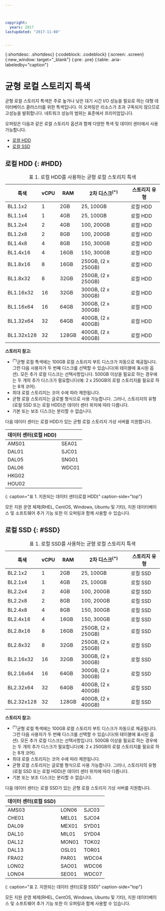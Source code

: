 ```yaml
---



copyright:
  years: 2017
lastupdated: "2017-11-08"


---
```


{:shortdesc: .shortdesc}
{:codeblock: .codeblock}
{:screen: .screen}
{:new_window: target="_blank"}
{:pre: .pre}
{:table: .aria-labeledby="caption"}

# 균형 로컬 스토리지 특색
균형 로컬 스토리지 특색은 주로 높거나 낮은 대기 시간 I/O 성능을 필요로 하는 대형 데이터베이스 클러스터를 위한 특색입니다. 이 오퍼링은 리소스가 초과 구독되지 않으므로 고성능을 발휘합니다. 네트워크 성능의 범위는 표준에서 프리미엄입니다.

오퍼링은 다음과 같은 로컬 스토리지 옵션과 함께 다양한 특색 및 데이터 센터에서 사용 가능합니다.

* [로컬 HDD](vsi_public_balanced_local.html#HDD)
* [로컬 SSD](vsi_public_balanced_local.html#SSD)

## 로컬 HDD {: #HDD}
 
<table>
<CAPTION>표 1. 로컬 HDD를 사용하는 균형 로컬 스토리지 특색</CAPTION>
<THEAD>
<TR>
<th>특색</th>
<th>vCPU</th>
<th>RAM</th>
<th>2차 디스크<sup>(*)</sup></th>
<th>스토리지 유형</th>
</TR>
</THEAD>
<TBODY>
<tr>
<td>BL1.1x2</td>
<td>1</td>
<td>2GB</td>
<td>25, 100GB</td>
<td>로컬 HDD</td>
</tr>
<tr>
<td>BL1.1x4</td>
<td>1</td>
<td>4GB</td>
<td>25, 100GB</td>
<td>로컬 HDD</td>
</tr>
<tr>
<td>BL1.2x4</td>
<td>2</td>
<td>4GB</td>
<td>100, 200GB</td>
<td>로컬 HDD</td>
</tr>
<tr>
<td>BL1.2x8</td>
<td>2</td>
<td>8GB</td>
<td>100, 200GB</td>
<td>로컬 HDD</td>
</tr>
<tr>
<td>BL1.4x8</td>
<td>4</td>
<td>8GB</td>
<td>150, 300GB</td>
<td>로컬 HDD</td>
</tr>
<tr>
<td>BL1.4x16</td>
<td>4</td>
<td>16GB</td>
<td>150, 300GB</td>
<td>로컬 HDD</td>
</tr>
<tr>
<td>BL1.8x16</td>
<td>8</td>
<td>16GB</td>
<td>250GB, (2 x 250GB)</td>
<td>로컬 HDD</td>
</tr>
<tr>
<td>BL1.8x32</td>
<td>8</td>
<td>32GB</td>
<td>250GB, (2 x 250GB)</td>
<td>로컬 HDD</td>
</tr>
<tr>
<td>BL1.16x32</td>
<td>16</td>
<td>32GB</td>
<td>300GB, (2 x 300GB)</td>
<td>로컬 HDD</td>
</tr>
<tr>
<td>BL1.16x64</td>
<td>16</td>
<td>64GB</td>
<td>300GB, (2 x 300GB)</td>
<td>로컬 HDD</td>
</tr>
<tr>
<td>BL1.32x64</td>
<td>32</td>
<td>64GB</td>
<td>400GB, (2 x 400GB)</td>
<td>로컬 HDD</td>
</tr>
<tr>
<td>BL1.32x128</td>
<td>32</td>
<td>128GB</td>
<td>400GB, (2 x 400GB)</td>
<td>로컬 HDD</td>
</tr>
</TBODY>
</table>

**스토리지 참고:**
* <sup>(*)</sup>균형 로컬 특색에는 100GB 로컬 스토리지 부트 디스크가 자동으로 제공됩니다. 그런 다음 사용자가 두 번째 디스크를 선택할 수 있습니다(위 테이블에 표시된 옵션). 모든 추가 로컬 디스크는 선택사항입니다. 500GB 이상을 필요로 하는 경우에는 두 개의 추가 디스크가 필요합니다(예: 2 x 250GB의 로컬 스토리지를 필요로 하는 8개 코어).
*	최대 로컬 스토리지는 코어 수에 따라 제한됩니다. 
*	균형 로컬 스토리지는 글로벌 형식으로 사용 가능합니다. 그러나, 스토리지의 유형(로컬 SSD 또는 로컬 HDD)은 데이터 센터 위치에 따라 다릅니다. 
*	기본 또는 보조 디스크는 분리할 수 없습니다.

다음 데이터 센터는 로컬 HDD가 있는 균형 로컬 스토리지 가상 서버를 지원합니다.

|데이터 센터(로컬 HDD) |        |
|------------ |------  |  
|AMS01        |SEA01   |
|DAL01        |SJC01   | 
|DAL05        |SNG01   |
|DAL06        |WDC01   |
|HKG02        |        |        
|HOU02        |        |  
{: caption="표 1. 지원되는 데이터 센터(로컬 HDD)" caption-side="top"}

모든 지원 운영 체제(RHEL, CentOS, Windows, Ubuntu 및 기타), 지원 데이터베이스 및 소프트웨어 추가 기능 또한 이 오퍼링과 함께 사용할 수 있습니다.  

## 로컬 SSD {: #SSD}
<table>
<CAPTION>표 1. 로컬 SSD를 사용하는 균형 로컬 스토리지 특색</CAPTION>
<THEAD>
<TR>
<th>특색</th>
<th>vCPU</th>
<th>RAM</th>
<th>2차 디스크<sup>(*)</sup></th>
<th>스토리지 유형</th>
</TR>
</THEAD>
<TBODY>
<tr>
<td>BL2.1x2</td>
<td>1</td>
<td>2GB</td>
<td>25, 100GB</td>
<td>로컬 SSD</td>
</tr>
<tr>
<td>BL2.1x4</td>
<td>1</td>
<td>4GB</td>
<td>25, 100GB</td>
<td>로컬 SSD</td>
</tr>
<tr>
<td>BL2.2x4</td>
<td>2</td>
<td>4GB</td>
<td>100, 200GB</td>
<td>로컬 SSD</td>
</tr>
<tr>
<td>BL2.2x8</td>
<td>2</td>
<td>8GB</td>
<td>100, 200GB</td>
<td>로컬 SSD</td>
</tr>
<tr>
<td>BL2.4x8</td>
<td>4</td>
<td>8GB</td>
<td>150, 300GB</td>
<td>로컬 SSD</td>
</tr>
<tr>
<td>BL2.4x16</td>
<td>4</td>
<td>16GB</td>
<td>150, 300GB</td>
<td>로컬 SSD</td>
</tr>
<tr>
<td>BL2.8x16</td>
<td>8</td>
<td>16GB</td>
<td>250GB, (2 x 250GB)</td>
<td>로컬 SSD</td>
</tr>
<tr>
<td>BL2.8x32</td>
<td>8</td>
<td>32GB</td>
<td>250GB, (2 x 250GB)</td>
<td>로컬 SSD</td>
</tr>
<tr>
<td>BL2.16x32</td>
<td>16</td>
<td>32GB</td>
<td>300GB, (2 x 300GB)</td>
<td>로컬 SSD</td>
</tr>
<tr>
<td>BL2.16x64</td>
<td>16</td>
<td>64GB</td>
<td>300GB, (2 x 300GB)</td>
<td>로컬 SSD</td>
</tr>
<tr>
<td>BL2.32x64</td>
<td>32</td>
<td>64GB</td>
<td>400GB, (2 x 400GB)</td>
<td>로컬 SSD</td>
</tr>
<tr>
<td>BL2.32x128</td>
<td>32</td>
<td>128GB</td>
<td>400GB, (2 x 400GB)</td>
<td>로컬 SSD</td>
</tr>
</TBODY>
</table>

**스토리지 참고:**
* <sup>(*)</sup>균형 로컬 특색에는 100GB 로컬 스토리지 부트 디스크가 자동으로 제공됩니다. 그런 다음 사용자가 두 번째 디스크를 선택할 수 있습니다(위 테이블에 표시된 옵션). 모든 추가 로컬 디스크는 선택사항입니다. 500GB 이상을 필요로 하는 경우에는 두 개의 추가 디스크가 필요합니다(예: 2 x 250GB의 로컬 스토리지를 필요로 하는 8개 코어).
*	최대 로컬 스토리지는 코어 수에 따라 제한됩니다. 
*	균형 로컬 스토리지는 글로벌 형식으로 사용 가능합니다. 그러나, 스토리지의 유형(로컬 SSD 또는 로컬 HDD)은 데이터 센터 위치에 따라 다릅니다. 
*	기본 또는 보조 디스크는 분리할 수 없습니다.

다음 데이터 센터는 로컬 SSD가 있는 균형 로컬 스토리지 가상 서버를 지원합니다.

|데이터 센터(로컬 SSD) |        |         |
|------- |------  |------ | 
|AMS03   |LON06   |SJC03  |
|CHE01   |MEL01   |SJC04  | 
|DAL09   |MEX01   |SYD01  |
|DAL10   |MIL01   |SYD04  |
|DAL12   |MON01   |TOK02  |       
|DAL13   |OSL01   |TOR01  |
|FRA02   |PAR01   |WDC04  |
|LON02   |SAO01   |WDC06  |
|LON04   |SEO01   | WDC07 | 
{: caption="표 2. 지원되는 데이터 센터(로컬 SSD)" caption-side="top"}

모든 지원 운영 체제(RHEL, CentOS, Windows, Ubuntu 및 기타), 지원 데이터베이스 및 소프트웨어 추가 기능 또한 이 오퍼링과 함께 사용할 수 있습니다.  
